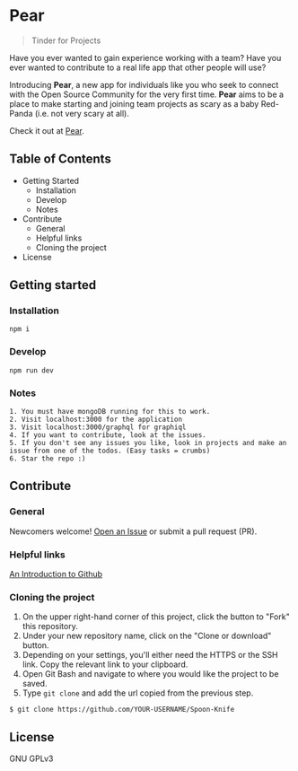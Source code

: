 # Pear

> Tinder for Projects

Have you ever wanted to gain experience working with a team? Have you ever wanted to contribute to a real life app that other people will use?

Introducing **Pear**, a new app for individuals like you who seek to connect with the Open Source Community for the very first time. **Pear** aims to be a place to make starting and joining team projects as scary as a baby Red-Panda (i.e. not very scary at all).

Check it out at [Pear](https://agile-badlands-35699.herokuapp.com/).

## Table of Contents

- Getting Started
  - Installation
  - Develop
  - Notes
- Contribute
  - General
  - Helpful links
  - Cloning the project
- License


## Getting started

### Installation   
```  
npm i  
```   
### Develop  
```
npm run dev
```

### Notes    
```
1. You must have mongoDB running for this to work.
2. Visit localhost:3000 for the application
3. Visit localhost:3000/graphql for graphiql
4. If you want to contribute, look at the issues.
5. If you don't see any issues you like, look in projects and make an issue from one of the todos. (Easy tasks = crumbs)
6. Star the repo :)
```

## Contribute

### General

Newcomers welcome! [Open an Issue](https://github.com/mmhansen/pear/issues/new) or submit a pull request (PR).

### Helpful links

[An Introduction to Github](https://guides.github.com/activities/hello-world/)

### Cloning the project

1. On the upper right-hand corner of this project, click the button to "Fork" this repository.
2. Under your new repository name, click on the "Clone or download" button.
3. Depending on your settings, you'll either need the HTTPS or the SSH link. Copy the relevant link to your clipboard.
4. Open Git Bash and navigate to where you would like the project to be saved.
5. Type `git clone` and add the url copied from the previous step.
```
$ git clone https://github.com/YOUR-USERNAME/Spoon-Knife
```

## License  

GNU GPLv3
